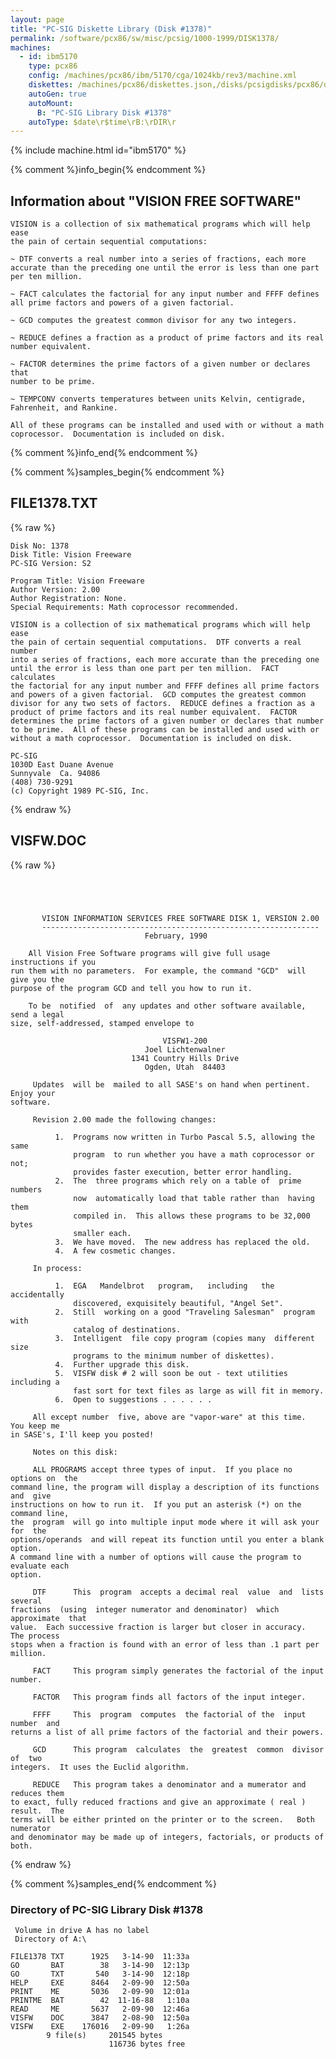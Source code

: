 ```yaml
---
layout: page
title: "PC-SIG Diskette Library (Disk #1378)"
permalink: /software/pcx86/sw/misc/pcsig/1000-1999/DISK1378/
machines:
  - id: ibm5170
    type: pcx86
    config: /machines/pcx86/ibm/5170/cga/1024kb/rev3/machine.xml
    diskettes: /machines/pcx86/diskettes.json,/disks/pcsigdisks/pcx86/diskettes.json
    autoGen: true
    autoMount:
      B: "PC-SIG Library Disk #1378"
    autoType: $date\r$time\rB:\rDIR\r
---
```


{% include machine.html id="ibm5170" %}

{% comment %}info_begin{% endcomment %}

## Information about "VISION FREE SOFTWARE"

    VISION is a collection of six mathematical programs which will help ease
    the pain of certain sequential computations:
    
    ~ DTF converts a real number into a series of fractions, each more
    accurate than the preceding one until the error is less than one part
    per ten million.
    
    ~ FACT calculates the factorial for any input number and FFFF defines
    all prime factors and powers of a given factorial.
    
    ~ GCD computes the greatest common divisor for any two integers.
    
    ~ REDUCE defines a fraction as a product of prime factors and its real
    number equivalent.
    
    ~ FACTOR determines the prime factors of a given number or declares that
    number to be prime.
    
    ~ TEMPCONV converts temperatures between units Kelvin, centigrade,
    Fahrenheit, and Rankine.
    
    All of these programs can be installed and used with or without a math
    coprocessor.  Documentation is included on disk.
{% comment %}info_end{% endcomment %}

{% comment %}samples_begin{% endcomment %}

## FILE1378.TXT

{% raw %}
```
Disk No: 1378                                                           
Disk Title: Vision Freeware                                             
PC-SIG Version: S2                                                      
                                                                        
Program Title: Vision Freeware                                          
Author Version: 2.00                                                    
Author Registration: None.                                              
Special Requirements: Math coprocessor recommended.                     
                                                                        
VISION is a collection of six mathematical programs which will help ease
the pain of certain sequential computations.  DTF converts a real number
into a series of fractions, each more accurate than the preceding one   
until the error is less than one part per ten million.  FACT calculates 
the factorial for any input number and FFFF defines all prime factors   
and powers of a given factorial.  GCD computes the greatest common      
divisor for any two sets of factors.  REDUCE defines a fraction as a    
product of prime factors and its real number equivalent.  FACTOR        
determines the prime factors of a given number or declares that number  
to be prime.  All of these programs can be installed and used with or   
without a math coprocessor.  Documentation is included on disk.         
                                                                        
PC-SIG                                                                  
1030D East Duane Avenue                                                 
Sunnyvale  Ca. 94086                                                    
(408) 730-9291                                                          
(c) Copyright 1989 PC-SIG, Inc.                                         
```
{% endraw %}

## VISFW.DOC

{% raw %}
```




       VISION INFORMATION SERVICES FREE SOFTWARE DISK 1, VERSION 2.00
       --------------------------------------------------------------
                              February, 1990

    All Vision Free Software programs will give full usage  instructions if you
run them with no parameters.  For example, the command "GCD"  will give you the
purpose of the program GCD and tell you how to run it.

    To be  notified  of  any updates and other software available, send a legal
size, self-addressed, stamped envelope to

                                  VISFW1-200
                              Joel Lichtenwalner
                           1341 Country Hills Drive
                              Ogden, Utah  84403

     Updates  will be  mailed to all SASE's on hand when pertinent.  Enjoy your
software.

     Revision 2.00 made the following changes:

          1.  Programs now written in Turbo Pascal 5.5, allowing the  same
              program  to run whether you have a math coprocessor or  not;
              provides faster execution, better error handling.
          2.  The  three programs which rely on a table of  prime  numbers
              now  automatically load that table rather than  having  them
              compiled in.  This allows these programs to be 32,000  bytes
              smaller each.
          3.  We have moved.  The new address has replaced the old.
          4.  A few cosmetic changes.

     In process:

          1.  EGA   Mandelbrot   program,   including   the   accidentally
              discovered, exquisitely beautiful, "Angel Set".
          2.  Still  working on a good "Traveling Salesman"  program  with
              catalog of destinations.
          3.  Intelligent  file copy program (copies many  different  size
              programs to the minimum number of diskettes).
          4.  Further upgrade this disk.
          5.  VISFW disk # 2 will soon be out - text utilities including a
              fast sort for text files as large as will fit in memory.
          6.  Open to suggestions . . . . . .

     All except number  five, above are "vapor-ware" at this time.  You keep me
in SASE's, I'll keep you posted!

     Notes on this disk:

     ALL PROGRAMS accept three types of input.  If you place no options on  the
command line, the program will display a description of its functions and  give
instructions on how to run it.  If you put an asterisk (*) on the command line,
the  program  will go into multiple input mode where it will ask your  for  the
options/operands  and will repeat its function until you enter a blank  option.
A command line with a number of options will cause the program to evaluate each
option.

     DTF      This  program  accepts a decimal real  value  and  lists  several
fractions  (using  integer numerator and denominator)  which  approximate  that
value.  Each successive fraction is larger but closer in accuracy.  The process
stops when a fraction is found with an error of less than .1 part per  million.

     FACT     This program simply generates the factorial of the input  number.

     FACTOR   This program finds all factors of the input integer.

     FFFF     This  program  computes  the factorial of the  input  number  and
returns a list of all prime factors of the factorial and their powers.

     GCD      This program  calculates  the  greatest  common  divisor  of  two
integers.  It uses the Euclid algorithm.

     REDUCE   This program takes a denominator and a mumerator and reduces them
to exact, fully reduced fractions and give an approximate ( real ) result.  The
terms will be either printed on the printer or to the screen.   Both  numerator
and denominator may be made up of integers, factorials, or products of both.
```
{% endraw %}

{% comment %}samples_end{% endcomment %}

### Directory of PC-SIG Library Disk #1378

     Volume in drive A has no label
     Directory of A:\

    FILE1378 TXT      1925   3-14-90  11:33a
    GO       BAT        38   3-14-90  12:13p
    GO       TXT       540   3-14-90  12:18p
    HELP     EXE      8464   2-09-90  12:50a
    PRINT    ME       5036   2-09-90  12:01a
    PRINTME  BAT        42  11-16-88   1:10a
    READ     ME       5637   2-09-90  12:46a
    VISFW    DOC      3847   2-08-90  12:50a
    VISFW    EXE    176016   2-09-90   1:26a
            9 file(s)     201545 bytes
                          116736 bytes free
